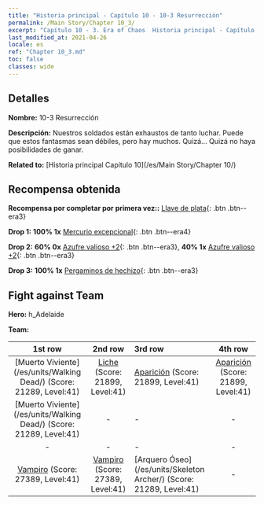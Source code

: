 ```yaml
---
title: "Historia principal - Capítulo 10 - 10-3 Resurrección"
permalink: /Main Story/Chapter 10_3/
excerpt: "Capítulo 10 - 3. Era of Chaos  Historia principal - Capítulo 10_3. 10-3 Resurrección"
last_modified_at: 2021-04-26
locale: es
ref: "Chapter 10_3.md"
toc: false
classes: wide
---
```


## Detalles

 **Nombre:** 10-3 Resurrección

 **Descripción:** Nuestros soldados están exhaustos de tanto luchar. Puede que estos fantasmas sean débiles, pero hay muchos. Quizá... Quizá no haya posibilidades de ganar.

 **Related to:** [Historia principal Capítulo 10](/es/Main Story/Chapter 10/)

## Recompensa obtenida

 **Recompensa por completar por primera vez::** [Llave de plata](/ItemsES/con_693/){: .btn .btn--era3}

 **Drop 1:** **100% 1x** [Mercurio excepcional](/ItemsES/mat_35/){: .btn .btn--era4}

 **Drop 2:** **60% 0x** [Azufre valioso +2](/ItemsES/mat_29/){: .btn .btn--era3}, **40% 1x** [Azufre valioso +2](/ItemsES/mat_29/){: .btn .btn--era3}

 **Drop 3:** **100% 1x** [Pergaminos de hechizo](/ItemsES/con_694/){: .btn .btn--era3}


## Fight against Team
 **Hero:** h_Adelaide

 **Team:**


  | 1st row | 2nd row | 3rd row | 4th row |
  |:----:|:----:|:----|:----:|
  | [Muerto Viviente](/es/units/Walking Dead/) (Score: 21289, Level:41)  | [Liche](/es/units/Lich/) (Score: 21899, Level:41)  | [Aparición](/es/units/Wight/) (Score: 21899, Level:41)  | [Aparición](/es/units/Wight/) (Score: 21899, Level:41)  |
  | [Muerto Viviente](/es/units/Walking Dead/) (Score: 21289, Level:41)  | - | - | - |
  | - | - | - | - |
  | [Vampiro](/es/units/Vampire/) (Score: 27389, Level:41)  | [Vampiro](/es/units/Vampire/) (Score: 27389, Level:41)  | [Arquero Óseo](/es/units/Skeleton Archer/) (Score: 21289, Level:41)  | - |



